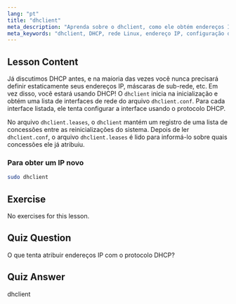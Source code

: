 ```yaml
---
lang: "pt"
title: "dhclient"
meta_description: "Aprenda sobre o dhclient, como ele obtém endereços IP usando DHCP e gerencia concessões de rede. Entenda os arquivos dhclient.conf e dhclient.leases. Guia para iniciantes em Linux."
meta_keywords: "dhclient, DHCP, rede Linux, endereço IP, configuração de rede, tutorial Linux, guia para iniciantes"
---
```


## Lesson Content

Já discutimos DHCP antes, e na maioria das vezes você nunca precisará definir estaticamente seus endereços IP, máscaras de sub-rede, etc. Em vez disso, você estará usando DHCP! O `dhclient` inicia na inicialização e obtém uma lista de interfaces de rede do arquivo `dhclient.conf`. Para cada interface listada, ele tenta configurar a interface usando o protocolo DHCP.

No arquivo `dhclient.leases`, o `dhclient` mantém um registro de uma lista de concessões entre as reinicializações do sistema. Depois de ler `dhclient.conf`, o arquivo `dhclient.leases` é lido para informá-lo sobre quais concessões ele já atribuiu.

### Para obter um IP novo

```bash
sudo dhclient
```

## Exercise

No exercises for this lesson.

## Quiz Question

O que tenta atribuir endereços IP com o protocolo DHCP?

## Quiz Answer

dhclient
